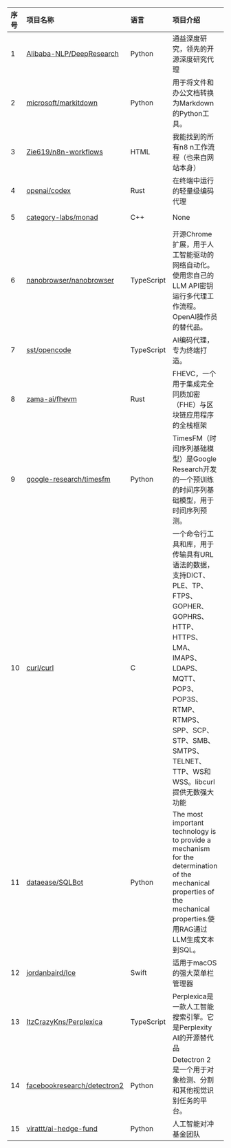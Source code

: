 |序号|项目名称|语言|项目介绍|趋势Star|当前Star|热度|创建时间|
|:---|:---|:---|:---|:---|:---|:---|:---|
|1|[Alibaba-NLP/DeepResearch](https://github.com/Alibaba-NLP/DeepResearch)|Python|通益深度研究，领先的开源深度研究代理|1301|8703|407|2025-01-09|
|2|[microsoft/markitdown](https://github.com/microsoft/markitdown)|Python|用于将文件和办公文档转换为Markdown的Python工具。|1293|78263|401|2024-11-13|
|3|[Zie619/n8n-workflows](https://github.com/Zie619/n8n-workflows)|HTML|我能找到的所有n8 n工作流程（也来自网站本身）|482|31807|174|2025-05-14|
|4|[openai/codex](https://github.com/openai/codex)|Rust|在终端中运行的轻量级编码代理|531|42457|168|2025-04-13|
|5|[category-labs/monad](https://github.com/category-labs/monad)|C++|None|327|741|109|2022-12-14|
|6|[nanobrowser/nanobrowser](https://github.com/nanobrowser/nanobrowser)|TypeScript|开源Chrome扩展，用于人工智能驱动的网络自动化。使用您自己的LLM API密钥运行多代理工作流程。OpenAI操作员的替代品。|330|9614|102|2024-12-31|
|7|[sst/opencode](https://github.com/sst/opencode)|TypeScript|AI编码代理，专为终端打造。|304|24258|97|2025-04-30|
|8|[zama-ai/fhevm](https://github.com/zama-ai/fhevm)|Rust|FHEVC，一个用于集成完全同质加密（FHE）与区块链应用程序的全栈框架|247|19578|76|2025-05-02|
|9|[google-research/timesfm](https://github.com/google-research/timesfm)|Python|TimesFM（时间序列基础模型）是Google Research开发的一个预训练的时间序列基础模型，用于时间序列预测。|243|5862|75|2024-04-29|
|10|[curl/curl](https://github.com/curl/curl)|C|一个命令行工具和库，用于传输具有URL语法的数据，支持DICT、PLE、TP、FTPS、GOPHER、GOPHRS、HTTP、HTTPS、LMA、IMAPS、LDAPS、MQTT、POP3、POP3S、RTMP、RTMPS、SPP、SCP、STP、SMB、SMTPS、TELNET、TTP、WS和WSS。libcurl提供无数强大功能|241|39140|74|2010-03-18|
|11|[dataease/SQLBot](https://github.com/dataease/SQLBot)|Python|The most important technology is to provide a mechanism for the determination of the mechanical properties of the mechanical properties.使用RAG通过LLM生成文本到SQL。|227|2339|73|2025-04-21|
|12|[jordanbaird/Ice](https://github.com/jordanbaird/Ice)|Swift|适用于macOS的强大菜单栏管理器|237|22486|72|2023-08-04|
|13|[ItzCrazyKns/Perplexica](https://github.com/ItzCrazyKns/Perplexica)|TypeScript|Perplexica是一款人工智能搜索引擎。它是Perplexity AI的开源替代品|226|25382|70|2024-04-09|
|14|[facebookresearch/detectron2](https://github.com/facebookresearch/detectron2)|Python|Detectron 2是一个用于对象检测、分割和其他视觉识别任务的平台。|224|33106|68|2019-09-05|
|15|[virattt/ai-hedge-fund](https://github.com/virattt/ai-hedge-fund)|Python|人工智能对冲基金团队|211|40940|66|2024-11-29|